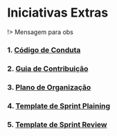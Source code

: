 # Iniciativas Extras

!> Mensagem para obs

### 1.  [Código de Conduta](docs/iniciativas-extras/CODE_OF_CONDUCT.md)
### 2.  [Guia de Contribuição](docs/iniciativas-extras/CONTRIBUTING.md)
### 3.  [Plano de Organização](docs/iniciativas-extras/Organizacao.md)
### 4.  [Template de Sprint Plaining](docs/iniciativas-extras/sprint_plaining_model.md)
### 5.  [Template de Sprint Review](docs/iniciativas-extras/sprint_review_model.md)
